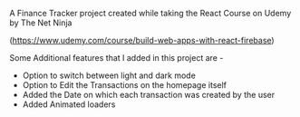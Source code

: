 A Finance Tracker project created while taking the React Course on Udemy by The Net Ninja 

(https://www.udemy.com/course/build-web-apps-with-react-firebase)


Some Additional features that I added in this project are - 

- Option to switch between light and dark mode
- Option to Edit the Transactions on the homepage itself
- Added the Date on which each transaction was created by the user
- Added Animated loaders 

